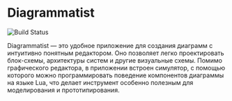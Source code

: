 # Diagrammatist

![Build Status](https://github.com/fralorange/Diagrammatist/actions/workflows/dotnet-desktop.yml/badge.svg)

Diagrammatist — это удобное приложение для создания диаграмм с интуитивно понятным редактором. Оно позволяет легко проектировать блок-схемы, архитектуры систем и другие визуальные схемы. Помимо графического редактора, в приложении встроен симулятор, с помощью которого можно программировать поведение компонентов диаграммы на языке Lua, что делает инструмент особенно полезным для моделирования и прототипирования.
